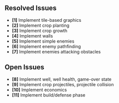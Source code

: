 ## Resolved Issues ##

- **[1]** Implement tile-based graphics
- **[2]** Implement crop planting
- **[3]** Implement crop growth
- **[4]** Implement walls
- **[5]** Implement simple enemies
- **[6]** Implement enemy pathfinding
- **[7]** Implement enemies attacking obstacles

## Open Issues ##

- **[8]** Implement well, well health, game-over state
- **[9]** Implement crop projectiles, projectile collision
- **[10]** Implement economics
- **[11]** Implement build/defense phase
